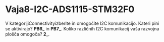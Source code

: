 # Vaja8-I2C-ADS1115-STM32F0

V kategorijiConnectivityizberite in omogočite I2C komunikacijo. Kateri pini se aktivirajo? __PB6___ in __PB7___. 
Koliko različnih I2C komunikacij vaša razvojna plošča omogoča? __2___.


